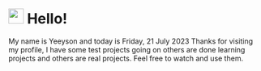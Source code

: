  <h1>
    <img src="https://emojis.slackmojis.com/emojis/images/1643510097/45343/hi.gif?1643510097" width="30"/> 
    Hello!
 </h1>
 <p>
    My name is Yeeyson and today is Friday, 21 July 2023
    Thanks for visiting my profile, I have some test projects going on others are done learning projects and others are real projects.
    Feel free to watch and use them.
 </p>